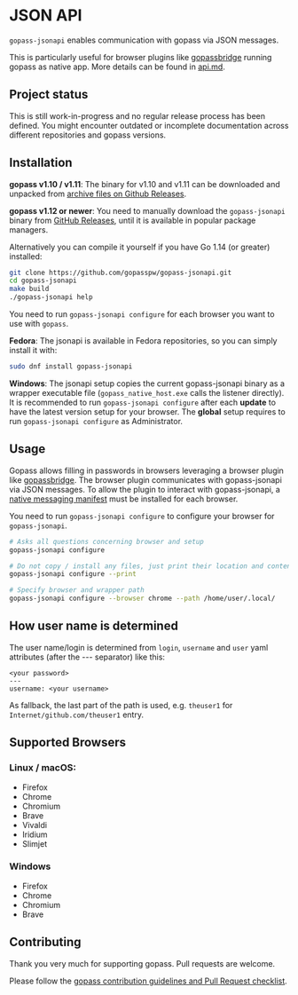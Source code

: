 # JSON API

`gopass-jsonapi` enables communication with gopass via JSON messages.

This is particularly useful for browser plugins like [gopassbridge](https://github.com/gopasspw/gopassbridge) running gopass as native app.
More details can be found in [api.md](./docs/api.md).

## Project status

This is still work-in-progress and no regular release process has been defined.
You might encounter outdated or incomplete documentation across different repositories and gopass versions.

## Installation

**gopass v1.10 / v1.11**:
The binary for v1.10 and v1.11 can be downloaded and unpacked from
[archive files on Github Releases](https://github.com/gopasspw/gopass/releases/tag/v1.11.0).

**gopass v1.12 or newer**:
You need to manually download the `gopass-jsonapi` binary from [GitHub Releases](https://github.com/gopasspw/gopass-jsonapi/releases),
until it is available in popular package managers.

Alternatively you can compile it yourself if you have Go 1.14 (or greater) installed:

```bash
git clone https://github.com/gopasspw/gopass-jsonapi.git
cd gopass-jsonapi
make build
./gopass-jsonapi help
```

You need to run `gopass-jsonapi configure` for each browser you want to use with `gopass`.

**Fedora**:
The jsonapi is available in Fedora repositories, so you can simply install it with:

```bash
sudo dnf install gopass-jsonapi
```

**Windows**:
The jsonapi setup copies the current gopass-jsonapi binary as a wrapper executable file (`gopass_native_host.exe` calls the listener directly).
It is recommended to run `gopass-jsonapi configure` after each **update** to have the latest version setup for your browser.
The **global** setup requires to run `gopass-jsonapi configure` as Administrator.

## Usage

Gopass allows filling in passwords in browsers leveraging a browser plugin like [gopassbridge](https://github.com/gopasspw/gopassbridge).
The browser plugin communicates with gopass-jsonapi via JSON messages.
To allow the plugin to interact with gopass-jsonapi,
a [native messaging manifest](https://developer.mozilla.org/en-US/Add-ons/WebExtensions/Native_messaging) must be installed for each browser.

You need to run `gopass-jsonapi configure` to configure your browser for `gopass-jsonapi`.

```bash
# Asks all questions concerning browser and setup
gopass-jsonapi configure

# Do not copy / install any files, just print their location and content
gopass-jsonapi configure --print

# Specify browser and wrapper path
gopass-jsonapi configure --browser chrome --path /home/user/.local/
```

## How user name is determined

The user name/login is determined from `login`, `username` and `user` yaml attributes (after the --- separator) like this:

```
<your password>
---
username: <your username>
```

As fallback, the last part of the path is used, e.g. `theuser1` for `Internet/github.com/theuser1` entry.

## Supported Browsers

### Linux / macOS:

- Firefox
- Chrome
- Chromium
- Brave
- Vivaldi
- Iridium
- Slimjet

### Windows

- Firefox
- Chrome
- Chromium
- Brave

## Contributing

Thank you very much for supporting gopass. Pull requests are welcome.

Please follow the [gopass contribution guidelines and Pull Request checklist](https://github.com/gopasspw/gopass/blob/master/CONTRIBUTING.md#pull-request-checklist).
